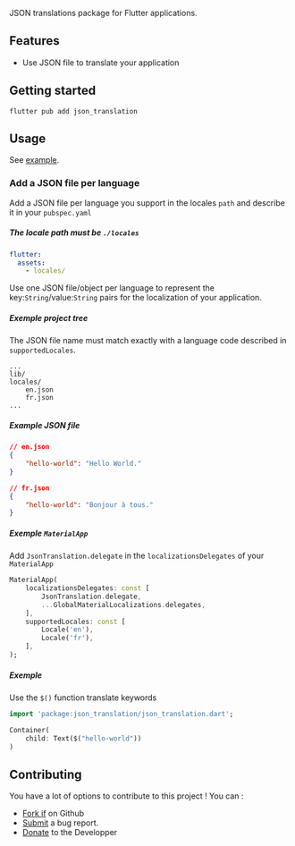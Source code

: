 JSON translations package for Flutter applications.

## Features

- Use JSON file to translate your application


## Getting started

```
flutter pub add json_translation
```

## Usage

See [example](example).

### Add a JSON file per language

Add a JSON file per language you support in the locales `path` and describe it in your `pubspec.yaml`

##### The locale path must be `./locales`

```yaml
flutter:
  assets:
    - locales/
```
Use one JSON file/object per language to represent the key:`String`/value:`String` pairs for the localization of your application.

##### Exemple project tree

The JSON file name must match exactly with a language code described in `supportedLocales`.

```
...
lib/
locales/
    en.json
    fr.json
...
```

##### Example JSON file

```json
// en.json
{
	"hello-world": "Hello World."
}

// fr.json
{
	"hello-world": "Bonjour à tous."
}
```

##### Exemple `MaterialApp`

Add `JsonTranslation.delegate` in the `localizationsDelegates` of your `MaterialApp`

```dart
MaterialApp(
    localizationsDelegates: const [
        JsonTranslation.delegate,
        ...GlobalMaterialLocalizations.delegates,
    ],
    supportedLocales: const [
        Locale('en'),
        Locale('fr'),
    ],
);
```

##### Exemple

Use the `$()` function translate keywords

```dart
import 'package:json_translation/json_translation.dart';

Container(
    child: Text($("hello-world"))
)
```

## Contributing

You have a lot of options to contribute to this project ! You can :

- [Fork if](https://github.com/midsonlajeanty/json_translation) on Github
- [Submit](https://github.com/midsonlajeanty/json_translation/issues) a bug report.
- [Donate](https://www.buymeacoffee.com/louismidson) to the Developper